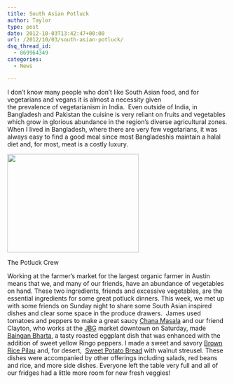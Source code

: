 ```yaml
---
title: South Asian Potluck
author: Taylor
type: post
date: 2012-10-03T13:42:47+00:00
url: /2012/10/03/south-asian-potluck/
dsq_thread_id:
  - 869964349
categories:
  - News

---
```

I don&#8217;t know many people who don&#8217;t like South Asian food, and for vegetarians and vegans it is almost a necessity given the prevalence of vegetarianism in India.  Even outside of India, in Bangladesh and Pakistan the cuisine is very reliant on fruits and vegetables which grow in glorious abundance in the region&#8217;s diverse agricultural zones. When I lived in Bangladesh, where there are very few vegetarians, it was always easy to find a good meal since most Bangladeshis maintain a halal diet and, for most, meat is a costly luxury.

<div id="attachment_1712" style="width: 310px" class="wp-caption aligncenter">
  <a href="{{% mediaroot %}}uploads/2012/10/P9231467.jpg" rel="lightbox[1640]"><img class="size-medium wp-image-1712" title="South Asian Potluck" src="{{% mediaroot %}}uploads/2012/10/P9231467-300x225.jpg" alt="" width="300" height="225" /></a>
  
  <p class="wp-caption-text">
    The Potluck Crew
  </p>
</div>

Working at the farmer&#8217;s market for the largest organic farmer in Austin means that we, and many of our friends, have an abundance of vegetables on hand. These two ingredients, friends and excessive vegetables, are the essential ingredients for some great potluck dinners. This week, we met up with some friends on Sunday night to share some South Asian inspired dishes and clear some space in the produce drawers.  James used tomatoes and peppers to make a great saucy [Chana Masala][1] and our friend Clayton, who works at the <a title="Johnson's Backyard Garden" href="http://jbgorganic.com" target="_blank">JBG</a> market downtown on Saturday, made <a title="Manjula's Kitchen" href="http://www.manjulaskitchen.com/2009/10/09/baingan-bharta-eggplant/" target="_blank">Baingan Bharta</a>, a tasty roasted eggplant dish that was enhanced with the addition of sweet yellow Ringo peppers. I made a sweet and savory [Brown Rice Pilau][2] and, for desert,  [Sweet Potato Bread][3] with walnut streusel. These dishes were accompanied by other offerings including salads, red beans and rice, and more side dishes. Everyone left the table very full and all of our fridges had a little more room for new fresh veggies!

 [1]: http://kitchen.coseppi.com/2012/10/chana-masala/ "Chana Masala"
 [2]: http://kitchen.coseppi.com/2012/09/brown-rice-biryani/ "Brown Rice Pilau"
 [3]: http://kitchen.coseppi.com/2012/09/sweet-potato-bread/ "Sweet Potato Bread"